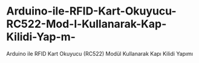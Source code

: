 # Arduino-ile-RFID-Kart-Okuyucu-RC522-Mod-l-Kullanarak-Kap-Kilidi-Yap-m-
Arduino ile RFID Kart Okuyucu (RC522) Modül Kullanarak Kapı Kilidi Yapımı
